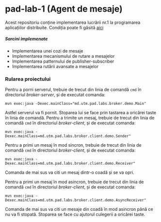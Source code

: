 # pad-lab-1 (Agent de mesaje)
Acest repositoriu conține implementarea lucrării nr.1 la programarea aplicațiilor distribuite.
Condiția poate fi găsită [aici](https://github.com/Alexx-G/PAD-labs/blob/master/PAD-lab1.md)
##### *Sarcini implemenate*
- Implementarea unei cozi de mesaje
- Implementarea mecanismului de rutare a mesajelor
-  Implementarea patternului de publisher-subscriber
- Implementarea rutării avansate a mesajelor

### Rularea proiectului
Pentru a porni serverul, trebuie de trecut din linia de comandă `cmd` în directoriul *broker-server*, și de executat comanda:
```
mvn exec:java -Dexec.mainClass="md.utm.pad.labs.broker.demo.Main"
```
Astfel serverul va fi pornit. Stoparea lui se face prin tastarea a oricărei taste în linia de comandă.
Pentru a trimite un mesaj,  trebuie de trecut din linia de comandă `cmd` în directoriul *broker-client*, și de executat comanda:
```
mvn exec:java -Dexec.mainClass=md.utm.pad.labs.broker.client.demo.Sender"
```

Pentru a primi un mesaj în mod sincron, trebuie de trecut din linia de comandă `cmd` în directoriul *broker-client*, și de executat comanda:
```
mvn exec:java -Dexec.mainClass=md.utm.pad.labs.broker.client.demo.Receiver"
```
Comanda de mai sus va citi un mesaj dintr-o coadă și se va opri.

Pentru a primi un mesaj în mod asincron, trebuie de trecut din linia de comandă `cmd` în directoriul *broker-client*, și de executat comanda:
```
mvn exec:java -Dexec.mainClass=md.utm.pad.labs.broker.client.demo.AsyncReceiver"
```
Comanda de mai sus va citi un mesaje din coadă în mod asincron până ce nu va fi stopată. Stoparea se face cu ajutorul culegerii a oricărei taste.
